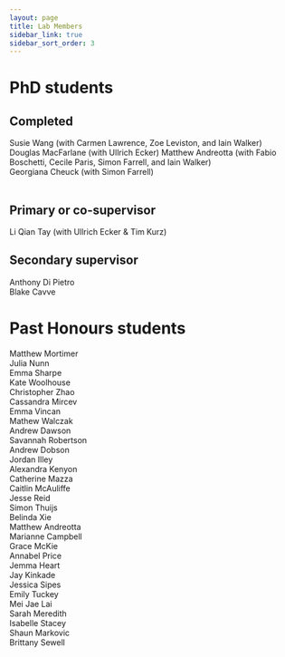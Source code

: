 ```yaml
---
layout: page
title: Lab Members
sidebar_link: true
sidebar_sort_order: 3
---
```


<!-- Global site tag (gtag.js) - Google Analytics -->
<script async src="https://www.googletagmanager.com/gtag/js?id=UA-127807240-1"></script>
<script>
  window.dataLayer = window.dataLayer || [];
  function gtag(){dataLayer.push(arguments);}
  gtag('js', new Date());

  gtag('config', 'UA-127807240-1');
</script>

# PhD students

## Completed
Susie Wang (with Carmen Lawrence, Zoe Leviston, and Iain Walker) 
Douglas MacFarlane (with Ullrich Ecker)
Matthew Andreotta (with Fabio Boschetti, Cecile Paris, Simon Farrell, and Iain Walker) <br>
Georgiana Cheuck (with Simon Farrell) <br>
<br>

## Primary or co-supervisor
Li Qian Tay (with Ullrich Ecker & Tim Kurz) <br>

## Secondary supervisor
Anthony Di Pietro <br>
Blake Cavve 

# Past Honours students 

Matthew Mortimer <br>
Julia Nunn <br>
Emma Sharpe <br>
Kate Woolhouse <br>
Christopher Zhao <br>
Cassandra Mircev <br>
Emma Vincan <br>
Mathew Walczak <br>
Andrew Dawson <br>
Savannah Robertson <br>
Andrew Dobson <br>
Jordan Illey <br>
Alexandra Kenyon <br>
Catherine Mazza <br>
Caitlin McAuliffe <br>
Jesse Reid <br>
Simon Thuijs <br>
Belinda Xie <br>
Matthew Andreotta <br>
Marianne Campbell <br>
Grace McKie <br>
Annabel Price <br>
Jemma Heart <br>
Jay Kinkade <br>
Jessica Sipes <br>
Emily Tuckey <br>
Mei Jae Lai <br>
Sarah Meredith <br>
Isabelle Stacey <br>
Shaun Markovic <br>
Brittany Sewell <br>
